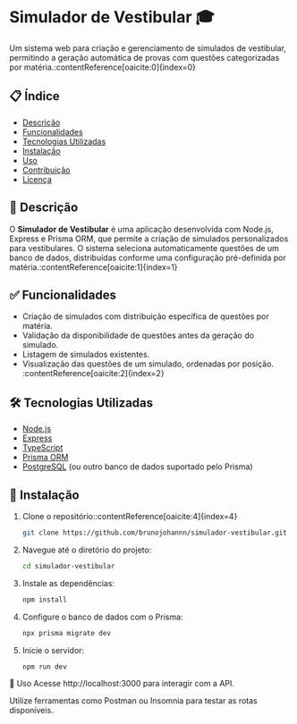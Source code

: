 # Simulador de Vestibular 🎓

Um sistema web para criação e gerenciamento de simulados de vestibular, permitindo a geração automática de provas com questões categorizadas por matéria.&#8203;:contentReference[oaicite:0]{index=0}

## 📋 Índice

- [Descrição](#descrição)
- [Funcionalidades](#funcionalidades)
- [Tecnologias Utilizadas](#tecnologias-utilizadas)
- [Instalação](#instalação)
- [Uso](#uso)
- [Contribuição](#contribuição)
- [Licença](#licença)

## 📖 Descrição

O **Simulador de Vestibular** é uma aplicação desenvolvida com Node.js, Express e Prisma ORM, que permite a criação de simulados personalizados para vestibulares. O sistema seleciona automaticamente questões de um banco de dados, distribuídas conforme uma configuração pré-definida por matéria.&#8203;:contentReference[oaicite:1]{index=1}

## ✅ Funcionalidades

- Criação de simulados com distribuição específica de questões por matéria.
- Validação da disponibilidade de questões antes da geração do simulado.
- Listagem de simulados existentes.
- Visualização das questões de um simulado, ordenadas por posição.&#8203;:contentReference[oaicite:2]{index=2}

## 🛠️ Tecnologias Utilizadas

- [Node.js](https://nodejs.org/)
- [Express](https://expressjs.com/)
- [TypeScript](https://www.typescriptlang.org/)
- [Prisma ORM](https://www.prisma.io/)
- [PostgreSQL](https://www.sqlite.org/) (ou outro banco de dados suportado pelo Prisma)

## 🚀 Instalação

1. Clone o repositório:&#8203;:contentReference[oaicite:4]{index=4}
   ```bash
   git clone https://github.com/brunojohannn/simulador-vestibular.git

2. Navegue até o diretório do projeto:​
    ```bash
    cd simulador-vestibular

3. Instale as dependências:​
    ```bash
    npm install

4. Configure o banco de dados com o Prisma:​
    ```bash
    npx prisma migrate dev

5. Inicie o servidor:​
    ```bash
    npm run dev

📌 Uso
Acesse http://localhost:3000 para interagir com a API.

Utilize ferramentas como Postman ou Insomnia para testar as rotas disponíveis.
